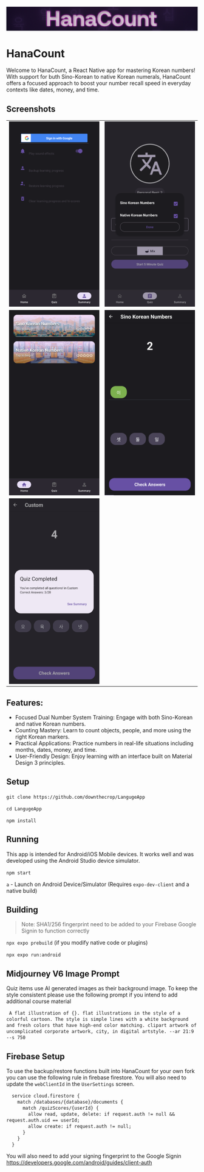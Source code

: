 ![](repo-images/readmeheader.png)

# HanaCount

Welcome to HanaCount, a React Native app for mastering Korean numbers! With support for buth Sino-Korean to native Korean numerals, HanaCount offers a focused approach to boost your number recall speed in everyday contexts like dates, money, and time.

## Screenshots

| | |
| :---: | :---: |
| ![](repo-images/Account.png) | ![](repo-images/CustomQuiz.png) |
| ![](repo-images/Home-Units.png) | ![](repo-images/Question.png) |
| ![](repo-images/QuizComplete.png) | |

## Features:
- Focused Dual Number System Training: Engage with both Sino-Korean and native Korean numbers.
- Counting Mastery: Learn to count objects, people, and more using the right Korean markers.
- Practical Applications: Practice numbers in real-life situations including months, dates, money, and time.
- User-Friendly Design: Enjoy learning with an interface built on Material Design 3 principles.


## Setup

`git clone https://github.com/downthecrop/LangugeApp`

`cd LangugeApp`

`npm install`


## Running

This app is intended for Android/iOS Mobile devices. It works well and was developed using the Android Studio device simulator.

`npm start`

`a` - Launch on Android Device/Simulator (Requires `expo-dev-client` and a native build)

## Building

> Note: SHA1/256 fingerprint need to be added to your Firebase Google Signin to function correctly

`npx expo prebuild` (if you modify native code or plugins)

`npx expo run:android`


## Midjourney V6 Image Prompt

Quiz items use AI generated images as their background image. To keep the style consistent please use the following prompt if you intend to add additional course material

```
 A flat illustration of {}. flat illustrations in the style of a colorful cartoon. The style is simple lines with a white background and fresh colors that have high-end color matching. clipart artwork of uncomplicated corporate artwork, city, in digital artstyle. --ar 21:9 --s 750
```


## Firebase Setup

To use the backup/restore functions built into HanaCount for your own fork you can use the following rule in firebase firestore. You will also need to update the `webClientId` in the `UserSettings` screen.

```
  service cloud.firestore {
    match /databases/{database}/documents {
      match /quizScores/{userId} {
        allow read, update, delete: if request.auth != null && request.auth.uid == userId;
        allow create: if request.auth != null;
      }
    }
  }
```

You will also need to add your signing fingerprint to the Google Signin  https://developers.google.com/android/guides/client-auth



